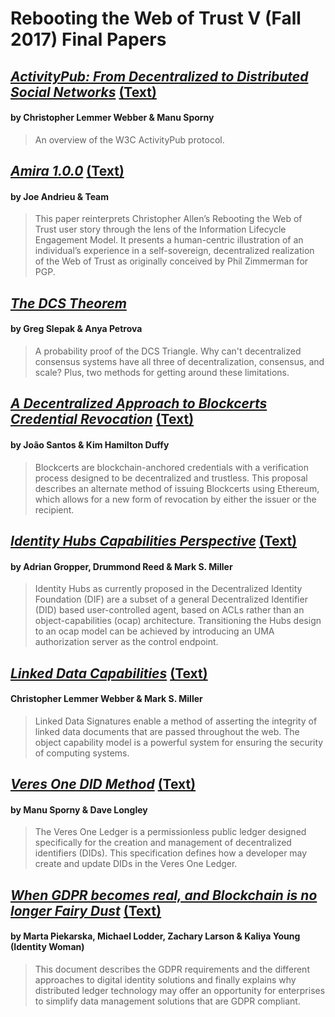 # Rebooting the Web of Trust V (Fall 2017) Final Papers

## [*ActivityPub: From Decentralized to Distributed Social Networks*](https://github.com/WebOfTrustInfo/rebooting-the-web-of-trust-fall2017/blob/master/final-documents/activitypub-decentralized-distributed.pdf) [(Text)](https://github.com/WebOfTrustInfo/rebooting-the-web-of-trust-fall2017/blob/master/final-documents/activitypub-decentralized-distributed.md)
#### by Christopher Lemmer Webber & Manu Sporny

> An overview of the W3C ActivityPub protocol.

## [*Amira 1.0.0*](https://github.com/WebOfTrustInfo/rebooting-the-web-of-trust-fall2017/blob/master/final-documents/amira.pdf) [(Text)](https://github.com/WebOfTrustInfo/rebooting-the-web-of-trust-fall2017/blob/master/final-documents/amira.md)
#### by Joe Andrieu & Team

> This paper reinterprets Christopher Allen’s Rebooting the Web of Trust user story through the lens of the Information Lifecycle Engagement Model. It presents a human-centric illustration of an individual’s experience in a self-sovereign, decentralized realization of the Web of Trust as originally conceived by Phil Zimmerman for PGP.

## [*The DCS Theorem*](https://github.com/WebOfTrustInfo/rebooting-the-web-of-trust-fall2017/blob/master/final-documents/dcs-theorem/The-DCS-Theorem.pdf)
#### by Greg Slepak & Anya Petrova

> A probability proof of the DCS Triangle. Why can't decentralized consensus systems have all three of decentralization, consensus, and scale? Plus, two methods for getting around these limitations.

## [*A Decentralized Approach to Blockcerts Credential Revocation*](https://github.com/WebOfTrustInfo/rebooting-the-web-of-trust-fall2017/blob/master/final-documents/blockcerts-revocation.pdf) [(Text)](https://github.com/WebOfTrustInfo/rebooting-the-web-of-trust-fall2017/blob/master/final-documents/blockcerts-revocation.md)
#### by João Santos & Kim Hamilton Duffy

> Blockcerts are blockchain-anchored credentials with a verification process designed to be decentralized and trustless. This proposal describes an alternate method of issuing Blockcerts using Ethereum, which allows for a new form of revocation by either the issuer or the recipient.

## [*Identity Hubs Capabilities Perspective*](https://github.com/WebOfTrustInfo/rebooting-the-web-of-trust-fall2017/blob/master/final-documents/identity-hubs-capabilities-perspective.pdf) [(Text)](https://github.com/WebOfTrustInfo/rebooting-the-web-of-trust-fall2017/blob/master/final-documents/identity-hubs-capabilities-perspective.md)
#### by Adrian Gropper, Drummond Reed & Mark S. Miller

> Identity Hubs as currently proposed in the Decentralized Identity Foundation (DIF) are a subset of a general Decentralized Identifier (DID) based user-controlled agent, based on ACLs rather than an object-capabilities (ocap) architecture. Transitioning the Hubs design to an ocap model can be achieved by introducing an UMA authorization server as the control endpoint.

## [*Linked Data Capabilities*](https://github.com/WebOfTrustInfo/rebooting-the-web-of-trust-fall2017/blob/master/final-documents/lds-ocap.pdf) [(Text)](https://github.com/WebOfTrustInfo/rebooting-the-web-of-trust-fall2017/blob/master/final-documents/lds-ocap.md)
#### Christopher Lemmer Webber & Mark S. Miller

> Linked Data Signatures enable a method of asserting the integrity of linked data documents that are passed throughout the web. The object capability model is a powerful system for ensuring the security of computing systems. 

## [*Veres One DID Method*](https://github.com/WebOfTrustInfo/rebooting-the-web-of-trust-fall2017/blob/master/final-documents/did-method-veres-one.pdf) [(Text)](https://github.com/WebOfTrustInfo/rebooting-the-web-of-trust-fall2017/blob/master/final-documents/did-method-veres-one.md)
#### by Manu Sporny & Dave Longley

> The Veres One Ledger is a permissionless public ledger designed specifically for the creation and management of decentralized identifiers (DIDs). This specification defines how a developer may create and update DIDs in the Veres One Ledger.

## [*When GDPR becomes real, and Blockchain is no longer Fairy Dust*](https://github.com/WebOfTrustInfo/rebooting-the-web-of-trust-fall2017/blob/master/final-documents/gdpr.pdf) [(Text)](https://github.com/WebOfTrustInfo/rebooting-the-web-of-trust-fall2017/blob/master/final-documents/gdpr.md)
#### by Marta Piekarska, Michael Lodder, Zachary Larson & Kaliya Young (Identity Woman)

> This document describes the GDPR requirements and the different approaches to digital identity solutions and finally explains why distributed ledger technology may offer an opportunity for enterprises to simplify data management solutions that are GDPR compliant.
